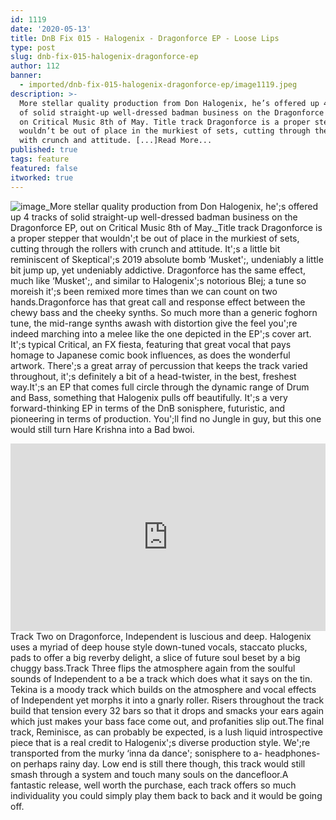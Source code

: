 ```yaml
---
id: 1119
date: '2020-05-13'
title: DnB Fix 015 - Halogenix - Dragonforce EP - Loose Lips
type: post
slug: dnb-fix-015-halogenix-dragonforce-ep
author: 112
banner:
  - imported/dnb-fix-015-halogenix-dragonforce-ep/image1119.jpeg
description: >-
  More stellar quality production from Don Halogenix, he’s offered up 4 tracks
  of solid straight-up well-dressed badman business on the Dragonforce EP, out
  on Critical Music 8th of May. Title track Dragonforce is a proper stepper that
  wouldn’t be out of place in the murkiest of sets, cutting through the rollers
  with crunch and attitude. [...]Read More...
published: true
tags: feature
featured: false
itworked: true
---
```

![image](../imported/dnb-fix-015-halogenix-dragonforce-ep/image1119.jpeg)_More stellar quality production from Don Halogenix, he';s offered up 4 tracks of solid straight-up well-dressed badman business on the Dragonforce EP, out on Critical Music 8th of May._Title track Dragonforce is a proper stepper that wouldn';t be out of place in the murkiest of sets, cutting through the rollers with crunch and attitude. It';s a little bit reminiscent of Skeptical';s 2019 absolute bomb ‘Musket';, undeniably a little bit jump up, yet undeniably addictive. Dragonforce has the same effect, much like ‘Musket';, and similar to Halogenix';s notorious Blej; a tune so moreish it';s been remixed more times than we can count on two hands.Dragonforce has that great call and response effect between the chewy bass and the cheeky synths. So much more than a generic foghorn tune, the mid-range synths awash with distortion give the feel you';re indeed marching into a melee like the one depicted in the EP';s cover art. It';s typical Critical, an FX fiesta, featuring that great vocal that pays homage to Japanese comic book influences, as does the wonderful artwork. There';s a great array of percussion that keeps the track varied throughout, it';s definitely a bit of a head-twister, in the best, freshest way.It';s an EP that comes full circle through the dynamic range of Drum and Bass, something that Halogenix pulls off beautifully. It';s a very forward-thinking EP in terms of the DnB sonisphere, futuristic, and pioneering in terms of production. You';ll find no Jungle in guy, but this one would still turn Hare Krishna into a Bad bwoi.

<iframe width='100%' height='300' scrolling='no' frameborder='no' allow='autoplay' src='https://w.soundcloud.com/player/?url=https%3A//api.soundcloud.com/playlists/1045025989&color=%230e6e64&auto_play=false&hide_related=false&show_comments=true&show_user=true&show_reposts=false&show_teaser=true&visual=true'></iframe>Track Two on Dragonforce, Independent is luscious and deep. Halogenix uses a myriad of deep house style down-tuned vocals, staccato plucks, pads to offer a big reverby delight, a slice of future soul beset by a big chuggy bass.Track Three flips the atmosphere again from the soulful sounds of Independent to a be a track which does what it says on the tin. Tekina is a moody track which builds on the atmosphere and vocal effects of Independent yet morphs it into a gnarly roller. Risers throughout the track build that tension every 32 bars so that it drops and smacks your ears again which just makes your bass face come out, and profanities slip out.The final track, Reminisce, as can probably be expected, is a lush liquid introspective piece that is a real credit to Halogenix';s diverse production style. We';re transported from the murky ‘inna da dance'; sonisphere to a- headphones-on perhaps rainy day. Low end is still there though, this track would still smash through a system and touch many souls on the dancefloor.A fantastic release, well worth the purchase, each track offers so much individuality you could simply play them back to back and it would be going off.